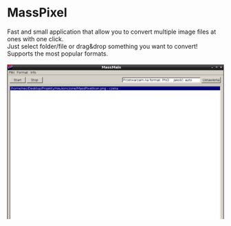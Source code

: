 # MassPixel
Fast and small application that allow you to convert multiple image files at ones with one click.<br>
Just select folder/file or drag&drop something you want to convert!<br>
Supports the most popular formats.<br><br>
<img src="screenshot.png" />
